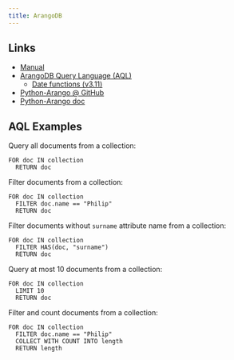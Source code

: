```yaml
---
title: ArangoDB
---
```


## Links
- [Manual](https://www.arangodb.com/docs/stable/)
- [ArangoDB Query Language (AQL)](https://www.arangodb.com/docs/stable/aql/)
  - [Date functions (v3.11)](https://www.arangodb.com/docs/3.11/aql/functions-date.html)
- [Python-Arango @ GitHub](https://github.com/ArangoDB-Community/python-arango)
- [Python-Arango doc](https://docs.python-arango.com/en/main/)

## AQL Examples
Query all documents from a collection:
```text
FOR doc IN collection
  RETURN doc
```

Filter documents from a collection:
```text
FOR doc IN collection
  FILTER doc.name == "Philip"
  RETURN doc
```

Filter documents without `surname` attribute name from a collection:
```text
FOR doc IN collection
  FILTER HAS(doc, "surname")
  RETURN doc
```

Query at most 10 documents from a collection:
```text
FOR doc IN collection
  LIMIT 10
  RETURN doc
```

Filter and count documents from a collection:
```text
FOR doc IN collection
  FILTER doc.name == "Philip"
  COLLECT WITH COUNT INTO length
  RETURN length
```


